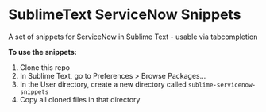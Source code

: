 # SublimeText ServiceNow Snippets


A set of snippets for ServiceNow in Sublime Text - usable via tabcompletion

**To use the snippets:**

1. Clone this repo
2. In Sublime Text, go to Preferences > Browse Packages...
3. In the User directory, create a new directory called `sublime-servicenow-snippets`
4. Copy all cloned files in that directory
